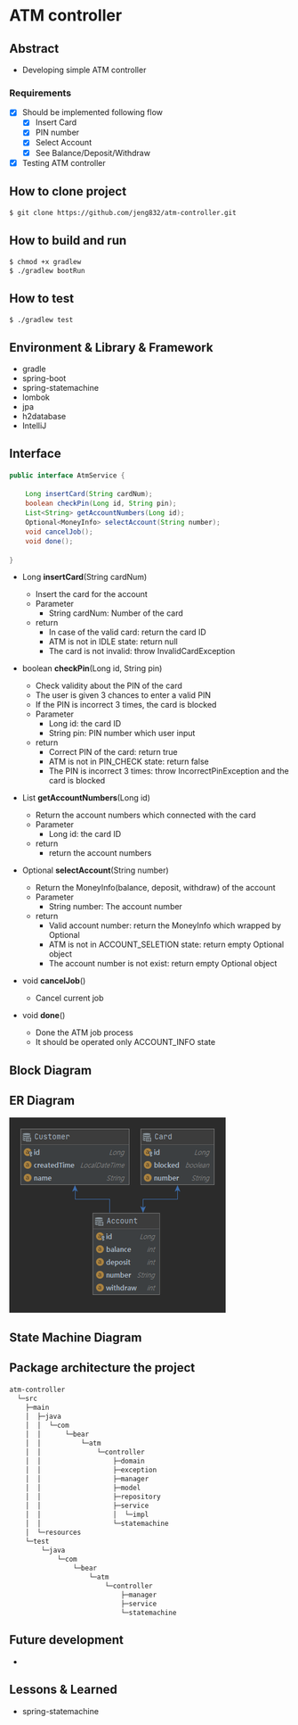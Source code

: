 # ATM controller
## Abstract
- Developing simple ATM controller
### Requirements
- [x] Should be implemented following flow
    - [x] Insert Card
    - [x] PIN number
    - [x] Select Account
    - [x] See Balance/Deposit/Withdraw
- [x] Testing ATM controller
## How to clone project
```$bash
$ git clone https://github.com/jeng832/atm-controller.git
```
## How to build and run
```$bash
$ chmod +x gradlew
$ ./gradlew bootRun
```
## How to test
```$bash
$ ./gradlew test
```
## Environment & Library & Framework
- gradle
- spring-boot
- spring-statemachine
- lombok
- jpa
- h2database
- IntelliJ
## Interface
```java
public interface AtmService {

    Long insertCard(String cardNum);
    boolean checkPin(Long id, String pin);
    List<String> getAccountNumbers(Long id);
    Optional<MoneyInfo> selectAccount(String number);
    void cancelJob();
    void done();

}
```
- Long **insertCard**(String cardNum)
    - Insert the card for the account
    - Parameter
        - String cardNum: Number of the card
    - return
        - In case of the valid card: return the card ID
        - ATM is not in IDLE state: return null
        - The card is not invalid: throw InvalidCardException

- boolean **checkPin**(Long id, String pin)
    - Check validity about the PIN of the card
    - The user is given 3 chances to enter a valid PIN
    - If the PIN is incorrect 3 times, the card is blocked
    - Parameter
        - Long id: the card ID
        - String pin: PIN number which user input
    - return
        - Correct PIN of the card: return true
        - ATM is not in PIN_CHECK state: return false
        - The PIN is incorrect 3 times: throw IncorrectPinException and the card is blocked
- List<String> **getAccountNumbers**(Long id)
    - Return the account numbers which connected with the card
    - Parameter
        - Long id: the card ID
    - return
        - return the account numbers
- Optional<MoneyInfo> **selectAccount**(String number)
    - Return the MoneyInfo(balance, deposit, withdraw) of the account
    - Parameter
        - String number: The account number
    - return
        - Valid account number: return the MoneyInfo which wrapped by Optional
        - ATM is not in ACCOUNT_SELETION state: return empty Optional object
        - The account number is not exist: return empty Optional object
- void **cancelJob**()
    - Cancel current job
- void **done**()
    - Done the ATM job process
    - It should be operated only ACCOUNT_INFO state

## Block Diagram
## ER Diagram
![ER diagram](./img/ERD.png)
## State Machine Diagram

## Package architecture the project
```
atm-controller
  └─src
    ├─main
    │  ├─java
    │  │  └─com
    │  │      └─bear
    │  │          └─atm
    │  │              └─controller
    │  │                  ├─domain
    │  │                  ├─exception
    │  │                  ├─manager
    │  │                  ├─model
    │  │                  ├─repository
    │  │                  ├─service
    │  │                  │  └─impl
    │  │                  └─statemachine
    │  └─resources
    └─test
        └─java
            └─com
                └─bear
                    └─atm
                        └─controller
                            ├─manager
                            ├─service
                            └─statemachine

```

## Future development
- 
## Lessons & Learned
- spring-statemachine
